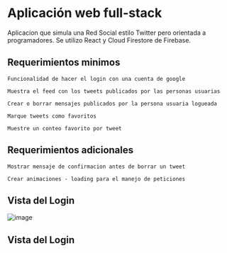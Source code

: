 # Aplicación web full-stack 

Aplicacion que simula una Red Social estilo Twitter pero orientada a programadores.
Se utilizo React y Cloud Firestore de Firebase.

## Requerimientos minimos

    Funcionalidad de hacer el login con una cuenta de google

    Muestra el feed con los tweets publicados por las personas usuarias

    Crear o borrar mensajes publicados por la persona usuaria logueada

    Marque tweets como favoritos

    Muestre un conteo favorito por tweet

## Requerimientos adicionales

    Mostrar mensaje de confirmacion antes de borrar un tweet

    Crear animaciones - loading para el manejo de peticiones

## Vista del Login

![image](https://user-images.githubusercontent.com/30696989/152194786-03f8b382-5ac2-444b-a3c8-4e42eb64d355.png)


## Vista del Login
